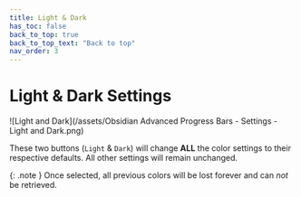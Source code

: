 ```yaml
---
title: Light & Dark
has_toc: false
back_to_top: true
back_to_top_text: "Back to top"
nav_order: 3
---
```


# Light & Dark Settings
![Light and Dark](/assets/Obsidian Advanced Progress Bars - Settings - Light and Dark.png)

These two buttons (`Light` & `Dark`) will change **ALL** the color settings to their respective defaults.
All other settings will remain unchanged.

{: .note }
Once selected, all previous colors will be lost forever and can *not* be retrieved.
